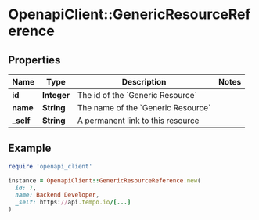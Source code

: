 # OpenapiClient::GenericResourceReference

## Properties

| Name | Type | Description | Notes |
| ---- | ---- | ----------- | ----- |
| **id** | **Integer** | The id of the &#x60;Generic Resource&#x60; |  |
| **name** | **String** | The name of the &#x60;Generic Resource&#x60; |  |
| **_self** | **String** | A permanent link to this resource |  |

## Example

```ruby
require 'openapi_client'

instance = OpenapiClient::GenericResourceReference.new(
  id: 7,
  name: Backend Developer,
  _self: https://api.tempo.io/[...]
)
```

